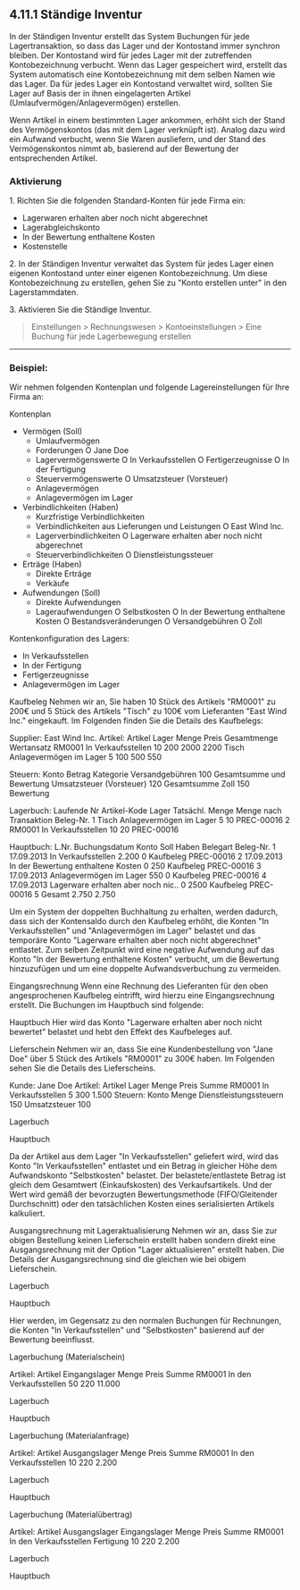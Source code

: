 ## 4.11.1 Ständige Inventur

In der Ständigen Inventur erstellt das System Buchungen für jede Lagertransaktion, so dass das Lager und der Kontostand immer synchron bleiben. Der Kontostand wird für jedes Lager mit der zutreffenden  Kontobezeichnung verbucht. Wenn das Lager gespeichert wird, erstellt das System automatisch eine Kontobezeichnung mit dem selben Namen wie das Lager. Da für jedes Lager ein Kontostand verwaltet wird, sollten Sie Lager auf Basis der in ihnen eingelagerten Artikel (Umlaufvermögen/Anlagevermögen) erstellen.

Wenn Artikel in einem bestimmten Lager ankommen, erhöht sich der Stand des Vermögenskontos (das mit dem Lager verknüpft ist). Analog dazu wird ein Aufwand verbucht, wenn Sie Waren ausliefern, und der Stand des Vermögenskontos nimmt ab, basierend auf der Bewertung der entsprechenden Artikel. 

### Aktivierung

1\. Richten Sie die folgenden Standard-Konten für jede Firma ein:

* Lagerwaren erhalten aber noch nicht abgerechnet
* Lagerabgleichskonto
* In der Bewertung enthaltene Kosten
* Kostenstelle

2\. In der Ständigen Inventur verwaltet das System für jedes Lager einen eigenen Kontostand unter einer eigenen Kontobezeichnung. Um diese Kontobezeichnung zu erstellen, gehen Sie zu "Konto erstellen unter" in den Lagerstammdaten.

3\. Aktivieren Sie die Ständige Inventur.

> Einstellungen > Rechnungswesen > Kontoeinstellungen > Eine Buchung für jede Lagerbewegung erstellen

---

### Beispiel:

Wir nehmen folgenden Kontenplan und folgende Lagereinstellungen für Ihre Firma an:

Kontenplan
- Vermögen (Soll)
  * Umlaufvermögen
  * Forderungen
    O Jane Doe
  * Lagervermögenswerte
    O In Verkaufsstellen
    O Fertigerzeugnisse
    O In der Fertigung
  * Steuervermögenswerte
    O Umsatzsteuer (Vorsteuer)
  * Anlagevermögen
  * Anlagevermögen im Lager
- Verbindlichkeiten (Haben)
  * Kurzfristige Verbindlichkeiten
  * Verbindlichkeiten aus Lieferungen und Leistungen
    O East Wind Inc.
  * Lagerverbindlichkeiten
    O Lagerware erhalten aber noch nicht abgerechnet
  * Steuerverbindlichkeiten
    O Dienstleistungssteuer
- Erträge (Haben)
  * Direkte Erträge
  * Verkäufe
- Aufwendungen (Soll)
  * Direkte Aufwendungen
  * Lageraufwendungen
    O Selbstkosten
    O In der Bewertung enthaltene Kosten
    O Bestandsveränderungen
    O Versandgebühren
    O Zoll

Kontenkonfiguration des Lagers:
- In Verkaufsstellen
- In der Fertigung
- Fertigerzeugnisse
- Anlagevermögen im Lager

Kaufbeleg
Nehmen wir an, Sie haben 10 Stück des Artikels "RM0001" zu 200€ und 5 Stück des Artikels "Tisch" zu 100€ vom Lieferanten "East Wind Inc." eingekauft. Im Folgenden finden Sie die Details des Kaufbelegs:

Supplier: East Wind Inc.
Artikel:
Artikel    Lager                      Menge  Preis  Gesamtmenge Wertansatz
RM0001     In Verkaufsstellen         10     200    2000        2200
Tisch      Anlagevermögen im Lager    5      100    500         550

Steuern:
Konto                                 Betrag    Kategorie
Versandgebühren                       100       Gesamtsumme und Bewertung
Umsatzsteuer (Vorsteuer)              120       Gesamtsumme
Zoll                                  150       Bewertung

Lagerbuch:
Laufende Nr Artikel-Kode Lager                    Tatsächl. Menge Menge nach Transaktion  Beleg-Nr.
1           Tisch        Anlagevermögen im Lager  5         10                            PREC-00016
2           RM0001       In Verkaufsstellen       10        20                            PREC-00016

Hauptbuch:
L.Nr.  Buchungsdatum  Konto                              Soll   Haben  Belegart             Beleg-Nr.
1      17.09.2013     In Verkaufsstellen                 2.200  0      Kaufbeleg            PREC-00016
2      17.09.2013     In der Bewertung enthaltene Kosten 0      250    Kaufbeleg            PREC-00016
3      17.09.2013     Anlagevermögen im Lager            550    0      Kaufbeleg            PREC-00016
4      17.09.2013     Lagerware erhalten aber noch nic.. 0      2500   Kaufbeleg            PREC-00016
5                     Gesamt                             2.750  2.750

Um ein System der doppelten Buchhaltung zu erhalten, werden dadurch, dass sich der Kontensaldo durch den Kaufbeleg erhöht, die Konten "In Verkaufsstellen" und "Anlagevermögen im Lager" belastet und das temporäre Konto "Lagerware erhalten aber noch nicht abgerechnet" entlastet. Zum selben Zeitpunkt wird eine negative Aufwendung auf das Konto "In der Bewertung enthaltene Kosten" verbucht, um die Bewertung hinzuzufügen und um eine doppelte Aufwandsverbuchung zu vermeiden.

Eingangsrechnung
Wenn eine Rechnung des Lieferanten für den oben angesprochenen Kaufbeleg eintrifft, wird hierzu eine Eingangsrechnung erstellt. Die Buchungen im Hauptbuch sind folgende:

Hauptbuch
Hier wird das Konto "Lagerware erhalten aber noch nicht bewertet" belastet und hebt den Effekt des Kaufbeleges auf.

Lieferschein
Nehmen wir an, dass Sie eine Kundenbestellung von "Jane Doe" über 5 Stück des Artikels "RM0001" zu 300€ haben. Im Folgenden sehen Sie die Details des Lieferscheins.

Kunde: Jane Doe
Artikel:
Artikel      Lager               Menge    Preis   Summe
RM0001       In Verkaufsstellen  5        300     1.500
Steuern:
Konto                            Menge
Dienstleistungssteuern           150
Umsatzsteuer                     100

Lagerbuch

Hauptbuch

Da der Artikel aus dem Lager "In Verkaufsstellen" geliefert wird, wird das Konto "In Verkaufsstellen" entlastet und ein Betrag in gleicher Höhe dem Aufwandskonto "Selbstkosten" belastet. Der belastete/entlastete Betrag ist gleich dem Gesamtwert (Einkaufskosten) des Verkaufsartikels. Und der Wert wird gemäß der bevorzugten Bewertungsmethode (FIFO/Gleitender Durchschnitt) oder den tatsächlichen Kosten eines serialisierten Artikels kalkuliert.

Ausgangsrechnung mit Lageraktualisierung
Nehmen wir an, dass Sie zur obigen Bestellung keinen Lieferschein erstellt haben sondern direkt eine Ausgangsrechnung mit der Option "Lager aktualisieren" erstellt haben. Die Details der Ausgangsrechnung sind die gleichen wie bei obigem Lieferschein.

Lagerbuch

Hauptbuch

Hier werden, im Gegensatz zu den normalen Buchungen für Rechnungen, die Konten "In Verkaufsstellen" und "Selbstkosten" basierend auf der Bewertung beeinflusst.

Lagerbuchung (Materialschein)

Artikel:
Artikel                   Eingangslager            Menge    Preis   Summe
RM0001                    In den Verkaufsstellen   50       220     11.000

Lagerbuch

Hauptbuch

Lagerbuchung (Materialanfrage)

Artikel:
Artikel                   Ausgangslager            Menge    Preis   Summe
RM0001                    In den Verkaufsstellen   10       220     2.200

Lagerbuch

Hauptbuch

Lagerbuchung (Materialübertrag)

Artikel:
Artikel                   Ausgangslager            Eingangslager  Menge    Preis   Summe
RM0001                    In den Verkaufsstellen   Fertigung      10       220     2.200

Lagerbuch

Hauptbuch












